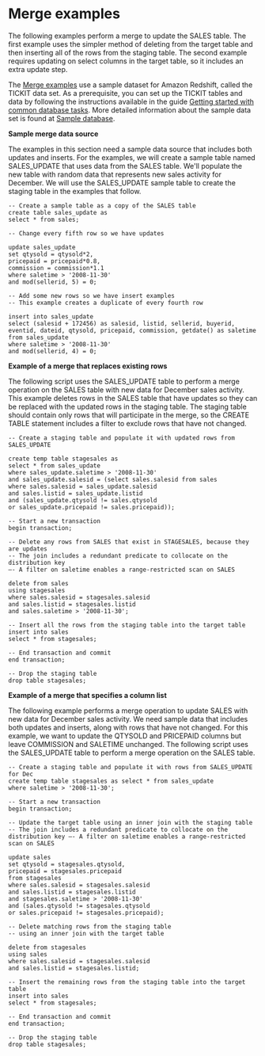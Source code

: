 # Merge examples<a name="merge-examples"></a>

The following examples perform a merge to update the SALES table\. The first example uses the simpler method of deleting from the target table and then inserting all of the rows from the staging table\. The second example requires updating on select columns in the target table, so it includes an extra update step\. 

The [Merge examples](#merge-examples) use a sample dataset for Amazon Redshift, called the TICKIT data set\. As a prerequisite, you can set up the TICKIT tables and data by following the instructions available in the guide [Getting started with common database tasks](https://docs.aws.amazon.com/redshift/latest/gsg/database-tasks.html)\. More detailed information about the sample data set is found at [Sample database](https://docs.aws.amazon.com/redshift/latest/dg/c_sampledb.html)\. 

**Sample merge data source**

The examples in this section need a sample data source that includes both updates and inserts\. For the examples, we will create a sample table named SALES\_UPDATE that uses data from the SALES table\. We'll populate the new table with random data that represents new sales activity for December\. We will use the SALES\_UPDATE sample table to create the staging table in the examples that follow\. 

```
-- Create a sample table as a copy of the SALES table
create table sales_update as
select * from sales;

-- Change every fifth row so we have updates

update sales_update
set qtysold = qtysold*2,
pricepaid = pricepaid*0.8,
commission = commission*1.1
where saletime > '2008-11-30'
and mod(sellerid, 5) = 0;

-- Add some new rows so we have insert examples 
-- This example creates a duplicate of every fourth row

insert into sales_update
select (salesid + 172456) as salesid, listid, sellerid, buyerid, eventid, dateid, qtysold, pricepaid, commission, getdate() as saletime
from sales_update
where saletime > '2008-11-30'
and mod(sellerid, 4) = 0;
```

**Example of a merge that replaces existing rows**

The following script uses the SALES\_UPDATE table to perform a merge operation on the SALES table with new data for December sales activity\. This example deletes rows in the SALES table that have updates so they can be replaced with the updated rows in the staging table\. The staging table should contain only rows that will participate in the merge, so the CREATE TABLE statement includes a filter to exclude rows that have not changed\. 

```
-- Create a staging table and populate it with updated rows from SALES_UPDATE 

create temp table stagesales as
select * from sales_update
where sales_update.saletime > '2008-11-30'
and sales_update.salesid = (select sales.salesid from sales
where sales.salesid = sales_update.salesid
and sales.listid = sales_update.listid
and (sales_update.qtysold != sales.qtysold 
or sales_update.pricepaid != sales.pricepaid));

-- Start a new transaction
begin transaction;

-- Delete any rows from SALES that exist in STAGESALES, because they are updates
-- The join includes a redundant predicate to collocate on the distribution key 
–- A filter on saletime enables a range-restricted scan on SALES

delete from sales
using stagesales
where sales.salesid = stagesales.salesid
and sales.listid = stagesales.listid
and sales.saletime > '2008-11-30';

-- Insert all the rows from the staging table into the target table
insert into sales
select * from stagesales;

-- End transaction and commit
end transaction;

-- Drop the staging table
drop table stagesales;
```

**Example of a merge that specifies a column list**

The following example performs a merge operation to update SALES with new data for December sales activity\. We need sample data that includes both updates and inserts, along with rows that have not changed\. For this example, we want to update the QTYSOLD and PRICEPAID columns but leave COMMISSION and SALETIME unchanged\. The following script uses the SALES\_UPDATE table to perform a merge operation on the SALES table\. 

```
-- Create a staging table and populate it with rows from SALES_UPDATE for Dec
create temp table stagesales as select * from sales_update
where saletime > '2008-11-30';

-- Start a new transaction
begin transaction;

-- Update the target table using an inner join with the staging table
-- The join includes a redundant predicate to collocate on the distribution key –- A filter on saletime enables a range-restricted scan on SALES

update sales
set qtysold = stagesales.qtysold,
pricepaid = stagesales.pricepaid
from stagesales
where sales.salesid = stagesales.salesid
and sales.listid = stagesales.listid
and stagesales.saletime > '2008-11-30'
and (sales.qtysold != stagesales.qtysold 
or sales.pricepaid != stagesales.pricepaid);
 
-- Delete matching rows from the staging table 
-- using an inner join with the target table

delete from stagesales
using sales
where sales.salesid = stagesales.salesid
and sales.listid = stagesales.listid;

-- Insert the remaining rows from the staging table into the target table
insert into sales
select * from stagesales;

-- End transaction and commit
end transaction;

-- Drop the staging table
drop table stagesales;
```
